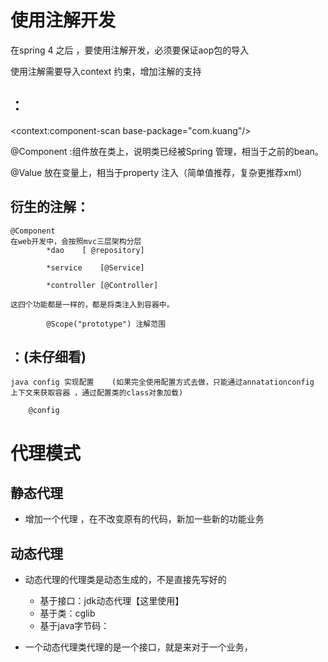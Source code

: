 # 使用注解开发

在spring 4 之后 ，要使用注解开发，必须要保证aop包的导入

使用注解需要导入context 约束，增加注解的支持






        

## ：

<context:component-scan base-package="com.kuang"/>

@Component :组件放在类上，说明类已经被Spring 管理，相当于之前的bean。

@Value      放在变量上，相当于property 注入（简单值推荐，复杂更推荐xml）

## 衍生的注解：

    @Component 
    在web开发中，会按照mvc三层架构分层
            *dao    [ @repository]

            *service    [@Service]

            *controller [@Controller]

    这四个功能都是一样的，都是将类注入到容器中。

            @Scope("prototype") 注解范围


## ：(未仔细看)

    java config 实现配置    (如果完全使用配置方式去做，只能通过annatationconfig 上下文来获取容器 ，通过配置类的class对象加载)

        @config 
        



# 代理模式 

## 静态代理

* 增加一个代理 ，在不改变原有的代码，新加一些新的功能业务

## 动态代理

* 动态代理的代理类是动态生成的，不是直接先写好的
  * 基于接口：jdk动态代理【这里使用】
  * 基于类：cglib
  * 基于java字节码：
  

* 一个动态代理类代理的是一个接口，就是来对于一个业务，
 

